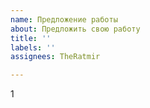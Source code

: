 ```yaml
---
name: Предложение работы
about: Предложить свою работу
title: ''
labels: ''
assignees: TheRatmir

---
```


1
